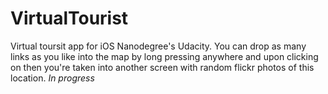 # VirtualTourist
Virtual toursit app for iOS Nanodegree's Udacity. You can drop as many links as you like into the map by long pressing anywhere and upon clicking on then you're taken into another screen with random flickr photos of this location. _In progress_
